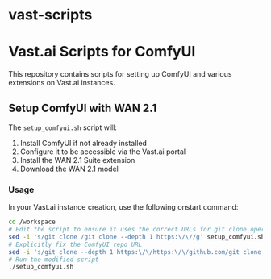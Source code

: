 # vast-scripts

# Vast.ai Scripts for ComfyUI

This repository contains scripts for setting up ComfyUI and various extensions on Vast.ai instances.

## Setup ComfyUI with WAN 2.1

The `setup_comfyui.sh` script will:

1. Install ComfyUI if not already installed
2. Configure it to be accessible via the Vast.ai portal
3. Install the WAN 2.1 Suite extension
4. Download the WAN 2.1 model

### Usage

In your Vast.ai instance creation, use the following onstart command:

```bash
cd /workspace
# Edit the script to ensure it uses the correct URLs for git clone operations
sed -i 's/git clone /git clone --depth 1 https:\/\//g' setup_comfyui.sh
# Explicitly fix the ComfyUI repo URL
sed -i 's/git clone --depth 1 https:\/\/https:\/\/github.com/git clone --depth 1 https:\/\/github.com/g' setup_comfyui.sh
# Run the modified script
./setup_comfyui.sh
